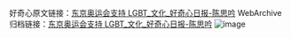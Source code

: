好奇心原文链接：[东京奥运会支持 LGBT_文化_好奇心日报-陈思吟](https://www.qdaily.com/articles/1131.html)
WebArchive归档链接：[东京奥运会支持 LGBT_文化_好奇心日报-陈思吟](http://web.archive.org/web/20190623145649/https://www.qdaily.com/articles/1131.html)
![image](http://ww3.sinaimg.cn/large/007d5XDply1g3v4a0af47j30u033h7wh)